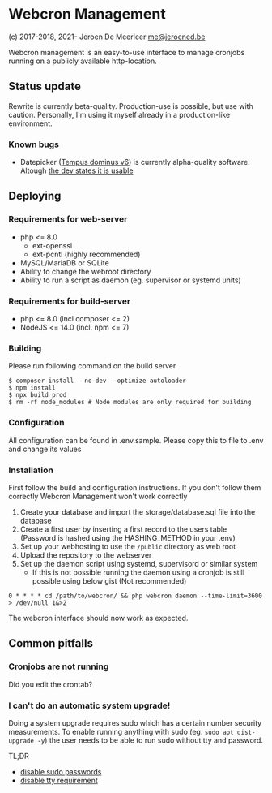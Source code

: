 # Webcron Management
(c) 2017-2018, 2021- Jeroen De Meerleer <me@jeroened.be>

Webcron management is an easy-to-use interface to manage cronjobs running on a publicly available http-location.

## Status update
Rewrite is currently beta-quality. Production-use is possible, but use with caution. Personally, I'm using it myself already in a production-like environment.

### Known bugs
* Datepicker ([Tempus dominus v6](https://getdatepicker.com/)) is currently alpha-quality software. Altough [the dev states it is usable](https://jonathanpeterson.com/posts/state-of-my-datetime-picker-part-2.html) 

## Deploying
### Requirements for web-server
* php <= 8.0
  * ext-openssl
  * ext-pcntl (highly recommended)
* MySQL/MariaDB or SQLite
* Ability to change the webroot directory
* Ability to run a script as daemon (eg. supervisor or systemd units)


### Requirements for build-server
* php <= 8.0 (incl composer <= 2)
* NodeJS <= 14.0 (incl. npm <= 7)

### Building
Please run following command on the build server
```shell
$ composer install --no-dev --optimize-autoloader
$ npm install
$ npx build prod
$ rm -rf node_modules # Node modules are only required for building
```

### Configuration
All configuration can be found in .env.sample. Please copy this to file to .env and change its values

### Installation
First follow the build and configuration instructions. If you don't follow them correctly Webcron Management won't work correctly
1. Create your database and import the storage/database.sql file into the database
2. Create a first user by inserting a first record to the users table (Password is hashed using the HASHING_METHOD in your .env)
3. Set up your webhosting to use the `/public` directory as web root
4. Upload the repository to the webserver
5. Set up the daemon script using systemd, supervisord or similar system
   * If this is not possible running the daemon using a cronjob is still possible using below gist (Not recommended)

```shell
0 * * * * cd /path/to/webcron/ && php webcron daemon --time-limit=3600 > /dev/null 1&>2
```

The webcron interface should now work as expected.

## Common pitfalls
### Cronjobs are not running
Did you edit the crontab?

### I can't do an automatic system upgrade!
Doing a system upgrade requires sudo which has a certain number security measurements. To enable running anything with sudo (eg. `sudo apt dist-upgrade -y`) the user needs to be able to run sudo without tty and password.

TL;DR
* [disable sudo passwords](http://jeromejaglale.com/doc/unix/ubuntu_sudo_without_password) 
* [disable tty requirement](https://serverfault.com/questions/111064/sudoers-how-to-disable-requiretty-per-user)